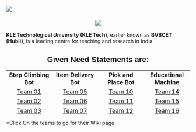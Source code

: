 ![](https://komarev.com/ghpvc/?username=H-Division-2021-2022-Even&label=REPOSITORY+VIEWS)
             <h3 align="center"><img align="center" src="https://www.kletech.ac.in/wp-content/uploads/2019/07/logo.png"></h3>
**KLE Technological University (KLE Tech)**, earlier known as **BVBCET (Hubli)**, is a leading centre for teaching and research in India.
<br>
<h2 align="center"><span style="font-family: 'arial black', sans-serif;">Given Need Statements are:</span></h2>
<table align="center" style="height: 120px; width: 100%; border-collapse: collapse;">
<tbody>
<tr style="height: 24px;">
<td style="width: 25%; height: 24px; text-align: center;"><strong>Step Climbing Bot</strong></td>
<td style="width: 25%; height: 24px; text-align: center;"><strong>Item Delivery Bot</strong></td>
<td style="width: 25%; height: 24px; text-align: center;"><strong>Pick and Place Bot</strong></td>
<td style="width: 25%; height: 24px; text-align: center;"><strong>Educational Machine</strong></td>
</tr>
<tr style="height: 24px;">
<td style="width: 25%; height: 24px; text-align: center;"><a href="https://github.com/H-Division-2021-2022-Even/Repo-01/wiki" target="_blank" rel="noopener">Team 01</a></td>
<td style="width: 25%; height: 24px; text-align: center;"><a href="https://github.com/H-Division-2021-2022-Even/Repo-05/wiki" target="_blank" rel="noopener">Team 05</a></td>
<td style="width: 25%; height: 24px; text-align: center;"><a href="https://github.com/H-Division-2021-2022-Even/Repo-10/wiki" target="_blank" rel="noopener">Team 10</a></td>
<td style="width: 25%; height: 24px; text-align: center;"><a href="https://github.com/H-Division-2021-2022-Even/Repo-14/wiki" target="_blank" rel="noopener">Team 14</a></td>
</tr>
<tr style="height: 24px;">
<td style="width: 25%; height: 24px; text-align: center;"><a href="https://github.com/H-Division-2021-2022-Even/Repo-02/wiki" target="_blank" rel="noopener">Team 02</a></td>
<td style="width: 25%; height: 24px; text-align: center;"><a href="https://github.com/H-Division-2021-2022-Even/Repo-06/wiki" target="_blank" rel="noopener">Team 06</a></td>
<td style="width: 25%; height: 24px; text-align: center;"><a href="https://github.com/H-Division-2021-2022-Even/Repo-11/wiki" target="_blank" rel="noopener">Team 11</a></td>
<td style="width: 25%; height: 24px; text-align: center;"><a href="https://github.com/H-Division-2021-2022-Even/Repo-15/wiki" target="_blank" rel="noopener">Team 15</a></td>
</tr>
<tr style="height: 24px;">
<td style="width: 25%; height: 24px; text-align: center;"><a href="https://github.com/H-Division-2021-2022-Even/Repo-03/wiki" target="_blank" rel="noopener">Team 03</a></td>
<td style="width: 25%; height: 24px; text-align: center;"><a href="https://github.com/H-Division-2021-2022-Even/Repo-07/wiki" target="_blank" rel="noopener">Team 07</a></td>
<td style="width: 25%; height: 24px; text-align: center;"><a href="https://github.com/H-Division-2021-2022-Even/Repo-12/wiki" target="_blank" rel="noopener">Team 12</a></td>
<td style="width: 25%; height: 24px; text-align: center;"><a href="https://github.com/H-Division-2021-2022-Even/Repo-16/wiki" target="_blank" rel="noopener">Team 16</a></td>
</tr>
<tr style="height: 24px;">
<td style="width: 25%; height: 24px; text-align: center;"><a href="https://github.com/H-Division-2021-2022-Even/Repo-04/wiki" target="_blank" rel="noopener">Team 04</a></td>
<td style="width: 25%; height: 24px; text-align: center;"><a href="https://github.com/H-Division-2021-2022-Even/Repo-08/wiki" target="_blank" rel="noopener">Team 08</a></td>
<td style="width: 25%; height: 24px; text-align: center;"><a href="https://github.com/H-Division-2021-2022-Even/Repo-13/wiki" target="_blank" rel="noopener">Team 13</a></td>
<td style="width: 25%; height: 24px; text-align: center;"><a href="https://github.com/H-Division-2021-2022-Even/Repo-17/wiki" target="_blank" rel="noopener">Team 17</a></td>
</tr>
<tr>
<td style="width: 25%; text-align: center;"></td>
<td style="width: 25%; text-align: center;"><a href="https://github.com/H-Division-2021-2022-Even/Repo-09/wiki" target="_blank" rel="noopener">Team 09</a></td>
<td style="width: 25%; text-align: center;"></td>
<td style="width: 25%; text-align: center;"></td>
</tr>
</tbody>
</table>
*Click On the teams to go for their Wiki page.

&nbsp;
